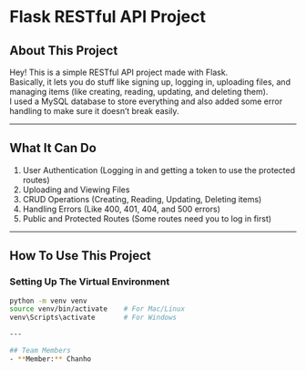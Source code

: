 # Flask RESTful API Project

## About This Project
Hey! This is a simple RESTful API project made with Flask.  
Basically, it lets you do stuff like signing up, logging in, uploading files, and managing items (like creating, reading, updating, and deleting them).  
I used a MySQL database to store everything and also added some error handling to make sure it doesn’t break easily.  

---

## What It Can Do
1. User Authentication (Logging in and getting a token to use the protected routes)
2. Uploading and Viewing Files
3. CRUD Operations (Creating, Reading, Updating, Deleting items)
4. Handling Errors (Like 400, 401, 404, and 500 errors)
5. Public and Protected Routes (Some routes need you to log in first)

---

## How To Use This Project

###  Setting Up The Virtual Environment
```bash
python -m venv venv
source venv/bin/activate    # For Mac/Linux
venv\Scripts\activate       # For Windows

---

## Team Members
- **Member:** Chanho